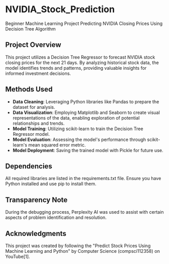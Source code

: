# NVIDIA_Stock_Prediction
Beginner Machine Learning Project Predicting NVIDIA Closing Prices Using Decision Tree Algorithm

## Project Overview

This project utilizes a Decision Tree Regressor to forecast NVIDIA stock closing prices for the next 21 days. By analyzing historical stock data, the model identifies trends and patterns, providing valuable insights for informed investment decisions.

## Methods Used

- **Data Cleaning**: Leveraging Python libraries like Pandas to prepare the dataset for analysis.
- **Data Visualization**: Employing Matplotlib and Seaborn to create visual representations of the data, enabling exploration of potential relationships and trends.
- **Model Training**: Utilizing scikit-learn to train the Decision Tree Regressor model.
- **Model Evaluation**: Assessing the model's performance through scikit-learn's mean squared error metric.
- **Model Deployment**: Saving the trained model with Pickle for future use.

## Dependencies
All required libraries are listed in the requirements.txt file. Ensure you have Python installed and use pip to install them. 

## Transparency Note
During the debugging process, Perplexity AI was used to assist with certain aspects of problem identification and resolution.

## Acknowledgments
This project was created by following the "Predict Stock Prices Using Machine Learning and Python" by Computer Science (compsci112358) on YouTube[1].
